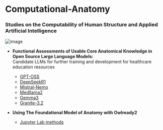 # Computational-Anatomy
### Studies on the Computability of Human Structure and Applied Artificial Intelligence

![image](https://user-images.githubusercontent.com/71346897/185767485-fe8d63db-265b-4e14-b944-41e4bf9cac07.png)

- **Functional Assessments of Usable Core Anatomical Knowledge in Open Source Large Language Models:**  
  Candidate LLMs for further training and development for healthcare education resources
  - [GPT-OSS](https://github.com/rtrelease/Computational-Anatomy/blob/main/GPT-OSS.md)
  - [DeepSeekR1](https://github.com/rtrelease/Computational-Anatomy/blob/main/DeepSeek-R1-HeartBrainCrash.md)
  - [Mistral-Nemo](https://github.com/rtrelease/Computational-Anatomy/blob/main/Mistral-NEMO.MD)
  - [Medllama2](https://github.com/rtrelease/Computational-Anatomy/blob/main/medllama2.md)
  - [Gemma3](https://github.com/rtrelease/Computational-Anatomy/blob/main/Gemma3.md)
  - [Granite-3.2](https://github.com/rtrelease/Computational-Anatomy/blob/main/granite3-2.md)

 - **Using The Foundational Model of Anatomy with Owlready2**
   - [Jupyter Lab methods](https://private-user-images.githubusercontent.com/71346897/428873799-f2a75187-faff-4633-ae09-269364e30dfd.png)
